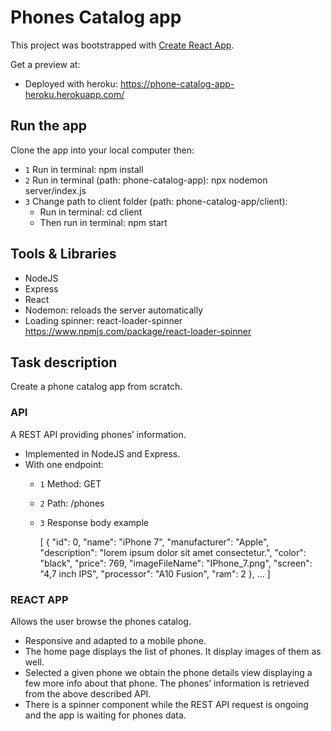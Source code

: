 # Phones Catalog app

This project was bootstrapped with [Create React App](https://github.com/facebook/create-react-app).

Get a preview at:
* Deployed with heroku: https://phone-catalog-app-heroku.herokuapp.com/

## Run the app
Clone the app into your local computer then:
* `1` Run in terminal: npm install
* `2` Run in terminal (path: phone-catalog-app): npx nodemon server/index.js
* `3` Change path to client folder (path: phone-catalog-app/client): 
  * Run in terminal: cd client
  * Then run in terminal: npm start

## Tools & Libraries
* NodeJS
* Express
* React
* Nodemon: reloads the server automatically
* Loading spinner: react-loader-spinner https://www.npmjs.com/package/react-loader-spinner      

## Task description
Create a phone catalog app from scratch.

### API
A REST API providing phones’ information.

* Implemented in NodeJS and Express.
* With one endpoint:
  * `1` Method: GET
  * `2` Path: /phones
  * `3` Response body example

      [
      {
      "id": 0,
      "name": "iPhone 7",
      "manufacturer": "Apple",
      "description": "lorem ipsum dolor sit amet consectetur.",
      "color": "black",
      "price": 769,
      "imageFileName": "IPhone_7.png",
      "screen": "4,7 inch IPS",
      "processor": "A10 Fusion",
      "ram": 2
      },
      …
      ]
### REACT APP
Allows the user browse the phones catalog.

* Responsive and adapted to a mobile phone.
* The home page displays the list of phones. It display
images of them as well.
* Selected a given phone we obtain the phone details
view displaying a few more info about that phone.
The phones’ information is retrieved from the above described
API.
* There is a spinner component while the REST API
request is ongoing and the app is waiting for phones data.

  
